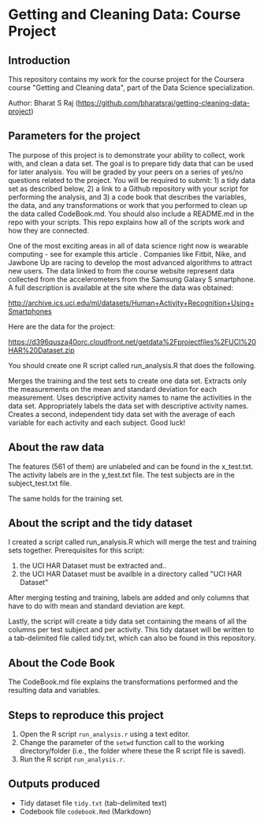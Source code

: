Getting and Cleaning Data: Course Project
=========================================

Introduction
------------
This repository contains my work for the course project for the Coursera course "Getting and Cleaning data", part of the Data Science specialization.

Author: Bharat S Raj (https://github.com/bharatsraj/getting-cleaning-data-project)

Parameters for the project
--------------------------
The purpose of this project is to demonstrate your ability to collect, work with, and clean a data set. The goal is to prepare tidy data that can be used for later analysis. You will be graded by your peers on a series of yes/no questions related to the project. You will be required to submit: 1) a tidy data set as described below, 2) a link to a Github repository with your script for performing the analysis, and 3) a code book that describes the variables, the data, and any transformations or work that you performed to clean up the data called CodeBook.md. You should also include a README.md in the repo with your scripts. This repo explains how all of the scripts work and how they are connected.

One of the most exciting areas in all of data science right now is wearable computing - see for example this article . Companies like Fitbit, Nike, and Jawbone Up are racing to develop the most advanced algorithms to attract new users. The data linked to from the course website represent data collected from the accelerometers from the Samsung Galaxy S smartphone. A full description is available at the site where the data was obtained:

http://archive.ics.uci.edu/ml/datasets/Human+Activity+Recognition+Using+Smartphones

Here are the data for the project:

https://d396qusza40orc.cloudfront.net/getdata%2Fprojectfiles%2FUCI%20HAR%20Dataset.zip

You should create one R script called run_analysis.R that does the following.

Merges the training and the test sets to create one data set.
Extracts only the measurements on the mean and standard deviation for each measurement.
Uses descriptive activity names to name the activities in the data set.
Appropriately labels the data set with descriptive activity names.
Creates a second, independent tidy data set with the average of each variable for each activity and each subject.
Good luck!


About the raw data
------------------

The features (561 of them) are unlabeled and can be found in the x_test.txt. 
The activity labels are in the y_test.txt file.
The test subjects are in the subject_test.txt file.

The same holds for the training set.

About the script and the tidy dataset
-------------------------------------
I created a script called run_analysis.R which will merge the test and training sets together.
Prerequisites for this script:

1. the UCI HAR Dataset must be extracted and..
2. the UCI HAR Dataset must be availble in a directory called "UCI HAR Dataset"

After merging testing and training, labels are added and only columns that have to do with mean and standard deviation are kept.

Lastly, the script will create a tidy data set containing the means of all the columns per test subject and per activity.
This tidy dataset will be written to a tab-delimited file called tidy.txt, which can also be found in this repository.

About the Code Book
-------------------
The CodeBook.md file explains the transformations performed and the resulting data and variables.

Steps to reproduce this project
-------------------------------

1. Open the R script `run_analysis.r` using a text editor.
2. Change the parameter of the `setwd` function call to the working directory/folder (i.e., the folder where these the R script file is saved).
3. Run the R script `run_analysis.r`. 


Outputs produced
----------------
* Tidy dataset file `tidy.txt` (tab-delimited text)
* Codebook file `codebook.Rmd` (Markdown)
